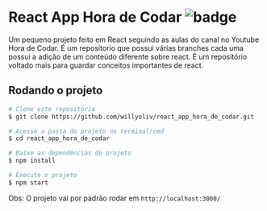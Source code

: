 # React App Hora de Codar ![badge](https://img.shields.io/github/languages/top/willyoliv/react_app_hora_de_codar)
Um pequeno projeto feito em React seguindo as aulas do canal no Youtube Hora de Codar. É um reposítorio que possui várias branches cada uma possui a adição de um conteúdo diferente sobre react. É um repositório voltado mais para guardar conceitos importantes de react.

## Rodando o projeto
```bash
# Clone este repositório
$ git clone https://github.com/willyoliv/react_app_hora_de_codar.git

# Acesse a pasta do projeto no terminal/cmd
$ cd react_app_hora_de_codar

# Baixe as dependências do projeto
$ npm install

# Execute o projeto
$ npm start
```
Obs: O projeto vai por padrão rodar em `http://localhost:3000/`
